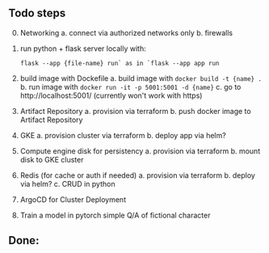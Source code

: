 ## Todo steps

0. Networking
    a. connect via authorized networks only
    b. firewalls
1. run python + flask server locally with:
    
       flask --app {file-name} run` as in `flask --app app run

3. build image with Dockefile
    a. build image with  `docker build -t {name} .`
    b. run image with `docker run -it -p 5001:5001 -d {name}`
    c. go to http://localhost:5001/ (currently won't work with https)
4. Artifact Repository
    a. provision via terraform
    b. push docker image to Artifact Repository
5. GKE
    a. provision cluster via terraform
    b. deploy app via helm?
6. Compute engine disk for persistency
    a. provision via terraform
    b. mount disk to GKE cluster
7. Redis (for cache or auth if needed)
    a. provision via terraform
    b. deploy via helm?
    c. CRUD in python
8. ArgoCD for Cluster Deployment
9. Train a model in pytorch simple Q/A of fictional character 

## Done: 

